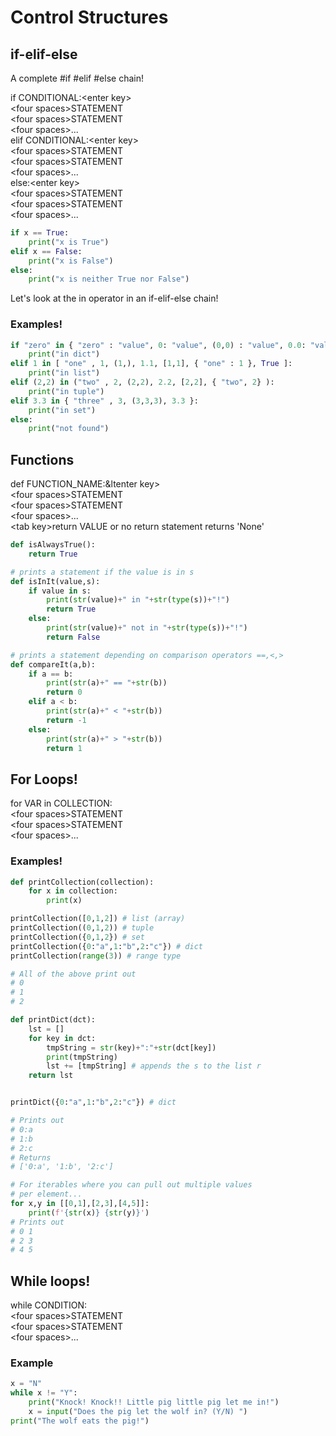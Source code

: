 # Control Structures

## if-elif-else

A complete #if #elif #else chain!

if CONDITIONAL:&lt;enter key><br>
&lt;four spaces>STATEMENT<br>
&lt;four spaces>STATEMENT<br>
&lt;four spaces>...<br>
elif CONDITIONAL:&lt;enter key><br>
&lt;four spaces>STATEMENT<br>
&lt;four spaces>STATEMENT<br>
&lt;four spaces>...<br>
else:&lt;enter key><br>
&lt;four spaces>STATEMENT<br>
&lt;four spaces>STATEMENT<br>
&lt;four spaces>...<br>

```python
if x == True:
    print("x is True")
elif x == False:
    print("x is False")
else:
    print("x is neither True nor False")
```

Let's look at the in operator in an  if-elif-else chain!

### Examples!
```python
if "zero" in { "zero" : "value", 0: "value", (0,0) : "value", 0.0: "value", False: "false" }:
    print("in dict")
elif 1 in [ "one" , 1, (1,), 1.1, [1,1], { "one" : 1 }, True ]:
    print("in list")
elif (2,2) in ("two" , 2, (2,2), 2.2, [2,2], { "two", 2} ):
    print("in tuple")
elif 3.3 in { "three" , 3, (3,3,3), 3.3 }:
    print("in set")
else:
    print("not found")
```

## Functions

def FUNCTION_NAME:&ltenter key><br>
&lt;four spaces>STATEMENT<br>
&lt;four spaces>STATEMENT<br>
&lt;four spaces>...<br>
&lt;tab key>return VALUE or no return statement returns 'None'<br>

```python
def isAlwaysTrue():
    return True

# prints a statement if the value is in s
def isInIt(value,s):
    if value in s:
        print(str(value)+" in "+str(type(s))+"!")
        return True
    else:
        print(str(value)+" not in "+str(type(s))+"!")
        return False

# prints a statement depending on comparison operators ==,<,>
def compareIt(a,b):
    if a == b:
        print(str(a)+" == "+str(b))
        return 0
    elif a < b:
        print(str(a)+" < "+str(b))
        return -1
    else:
        print(str(a)+" > "+str(b))
        return 1
```

## For Loops!

for VAR in COLLECTION:<br>
&lt;four spaces>STATEMENT<br>
&lt;four spaces>STATEMENT<br>
&lt;four spaces>...<br>

### Examples!
```python
def printCollection(collection):
    for x in collection:
        print(x)

printCollection([0,1,2]) # list (array)
printCollection((0,1,2)) # tuple
printCollection({0,1,2}) # set
printCollection({0:"a",1:"b",2:"c"}) # dict
printCollection(range(3)) # range type

# All of the above print out
# 0
# 1
# 2

def printDict(dct):
    lst = []
    for key in dct:
        tmpString = str(key)+":"+str(dct[key])
        print(tmpString)
        lst += [tmpString] # appends the s to the list r
    return lst


printDict({0:"a",1:"b",2:"c"}) # dict

# Prints out
# 0:a
# 1:b
# 2:c
# Returns
# ['0:a', '1:b', '2:c']

# For iterables where you can pull out multiple values
# per element...
for x,y in [[0,1],[2,3],[4,5]]:
    print(f'{str(x)} {str(y)}')
# Prints out
# 0 1
# 2 3
# 4 5
```
## While loops!

while CONDITION:<br>
&lt;four spaces>STATEMENT<br>
&lt;four spaces>STATEMENT<br>
&lt;four spaces>...<br>

### Example
```python
x = "N"
while x != "Y":
    print("Knock! Knock!! Little pig little pig let me in!")
    x = input("Does the pig let the wolf in? (Y/N) ")
print("The wolf eats the pig!")
```